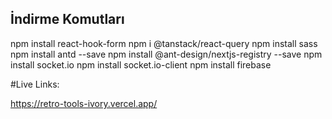 ## İndirme Komutları

npm install react-hook-form
npm i @tanstack/react-query
npm install sass
npm install antd --save
npm install @ant-design/nextjs-registry --save
npm install socket.io
npm install socket.io-client
npm install firebase

#Live Links:

https://retro-tools-ivory.vercel.app/
